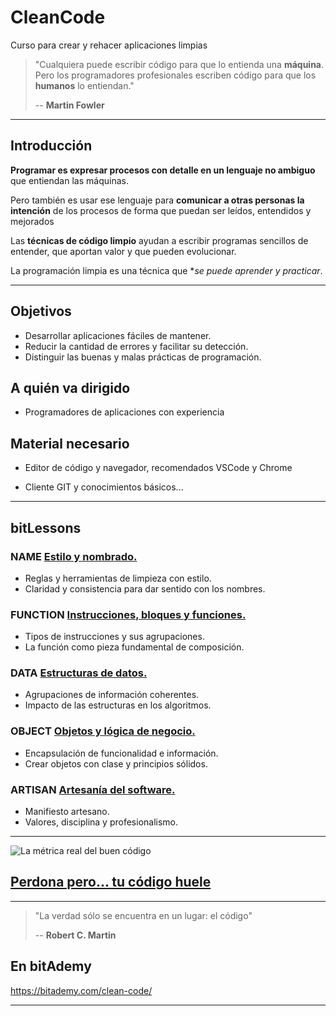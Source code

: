 # CleanCode
Curso para crear y rehacer aplicaciones limpias

> "Cualquiera puede escribir código para que lo entienda una **máquina**. Pero los programadores profesionales escriben código para que los **humanos** lo entiendan."
>
> -- **Martin Fowler**

---

## Introducción

**Programar es expresar procesos con detalle en un lenguaje no ambiguo**  que entiendan las máquinas.

Pero también es usar ese lenguaje para **comunicar a otras personas la intención** de los procesos de forma que puedan ser leídos, entendidos y mejorados

Las **técnicas de código limpio** ayudan a escribir programas sencillos de entender, que aportan valor y que pueden evolucionar.

La programación limpia es una técnica que **se puede aprender y practicar*.

---

## Objetivos

- Desarrollar aplicaciones fáciles de mantener.
- Reducir la cantidad de errores y facilitar su detección.
- Distinguir las buenas y malas prácticas de programación.

## A quién va dirigido

- Programadores de aplicaciones con experiencia

## Material necesario

- Editor de código y navegador, recomendados VSCode y Chrome

- Cliente GIT y conocimientos básicos...


---

## bitLessons

### NAME [Estilo y nombrado.](https://github.com/BitAdemy/CleanCode/tree/NAME)

- Reglas y herramientas de limpieza con estilo.
- Claridad y consistencia para dar sentido con los nombres.

### FUNCTION [Instrucciones, bloques y funciones.](https://github.com/BitAdemy/CleanCode/tree/FUNCTION)

- Tipos de instrucciones y sus agrupaciones.
- La función como pieza fundamental de composición.

### DATA [Estructuras de datos.](https://github.com/BitAdemy/CleanCode/tree/DATA)

- Agrupaciones de información coherentes.
- Impacto de las estructuras en los algoritmos.

### OBJECT [Objetos y lógica de negocio.](https://github.com/BitAdemy/CleanCode/tree/OBJECT)

- Encapsulación de funcionalidad e información.
- Crear objetos con clase y principios sólidos.

### ARTISAN [Artesanía del software.](https://github.com/BitAdemy/CleanCode/tree/ARTISAN)

- Manifiesto artesano.
- Valores, disciplina y profesionalismo.

---

![La métrica real del buen código](https://academiabinaria.github.io/clean-code-TS/assets/clean-code_wtf.jpg)

## [Perdona pero... tu código huele](https://github.com/BitAdemy/CleanCode/blob/master/perdona_pero_tu_codigo_huele.md)

---

> "La verdad sólo se encuentra en un lugar: el código"
>
> -- **Robert C. Martin**

## En bitAdemy

https://bitademy.com/clean-code/

---